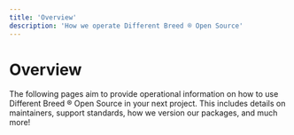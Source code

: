```yaml
---
title: 'Overview'
description: 'How we operate Different Breed ® Open Source'
---
```


# Overview

The following pages aim to provide operational information on how to use Different Breed ® Open Source in your next project. This includes details on maintainers, support standards, how we version our packages, and much more!
